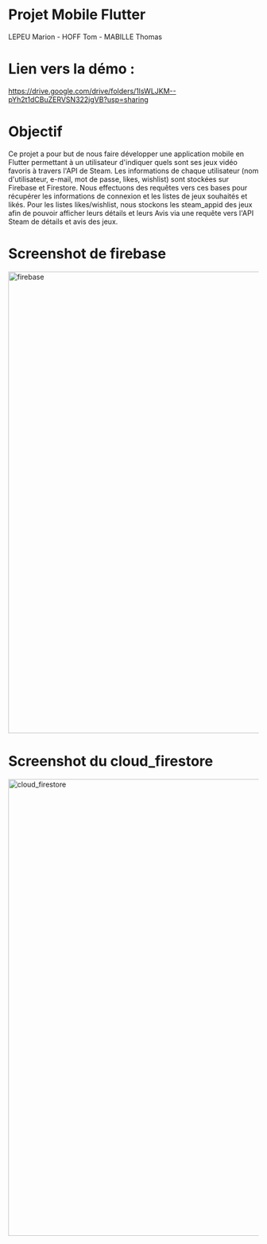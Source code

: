 # Projet Mobile Flutter
LEPEU Marion - HOFF Tom - MABILLE Thomas

# Lien vers la démo : 
https://drive.google.com/drive/folders/1lsWLJKM--pYh2t1dCBuZERVSN322jgVB?usp=sharing

# Objectif
Ce projet a pour but de nous faire développer une application mobile en Flutter permettant à un utilisateur d'indiquer quels sont ses jeux vidéo favoris à travers l'API de Steam. Les informations de chaque utilisateur (nom d'utilisateur, e-mail, mot de passe, likes, wishlist) sont stockées sur Firebase et Firestore. Nous effectuons des requêtes vers ces bases pour récupérer les informations de connexion et les listes de jeux souhaités et likés. Pour les listes likes/wishlist, nous stockons les steam_appid des jeux afin de pouvoir afficher leurs détails et leurs Avis via une requête vers l'API Steam de détails et avis des jeux.

# Screenshot de firebase
<img width="927" alt="firebase" src="https://user-images.githubusercontent.com/91416520/224542302-95845b87-f5be-4535-a490-1d12022d5b17.png">

# Screenshot du cloud_firestore
<img width="917" alt="cloud_firestore" src="https://user-images.githubusercontent.com/91416520/224542346-c327a7d1-b372-462f-a929-91ad9faa94f7.png">
